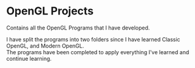 # OpenGL Projects
Contains all the OpenGL Programs that I have developed.

I have split the programs into two folders since I have learned Classic OpenGL, and Modern OpenGL.  
The programs have been completed to apply everything I've learned and continue learning.
